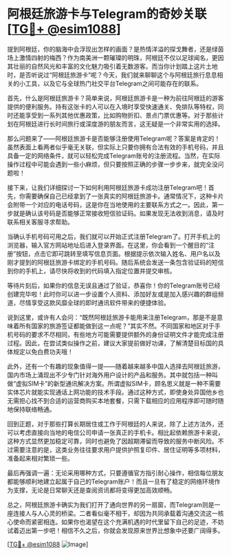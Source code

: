 # 阿根廷旅游卡与Telegram的奇妙关联 [[TG💪+ @esim1088](https://t.me/s/esim1088)]

提到阿根廷，你的脑海中会浮现出怎样的画面？是热情洋溢的探戈舞者，还是绿茵场上激情四射的梅西？作为南美洲一颗璀璨的明珠，阿根廷不仅以足球闻名，更因其壮丽的自然风光和丰富的文化魅力吸引着无数游客。而当你计划踏上这片土地时，是否听说过“阿根廷旅游卡”呢？今天，我们就来聊聊这个与阿根廷旅行息息相关的小工具，以及它与全球热门社交平台Telegram之间可能存在的联系。

首先，什么是阿根廷旅游卡？简单来说，阿根廷旅游卡是一种为前往阿根廷的游客提供的便利服务。持有这张卡的人可以在入境时享受快速通关、免排队等特权，同时还能享受到一系列其他优惠政策，比如购物折扣、景点门票优惠等。对于那些计划在阿根廷进行长时间旅行或深度游的朋友而言，这无疑是一个非常实用的选择。

那么问题来了——阿根廷旅游卡是否能够注册使用Telegram呢？答案是肯定的！虽然表面上看两者似乎毫无关联，但实际上只要你拥有合法有效的手机号码，并且具备一定的网络条件，就可以轻松完成Telegram账号的注册流程。当然，在实际操作过程中可能会遇到一些小麻烦，但只要按照正确的步骤一步步来，就完全没问题啦！

接下来，让我们详细探讨一下如何利用阿根廷旅游卡成功注册Telegram吧！首先，你需要确保自己已经拿到了一张真实的阿根廷旅游卡。通常情况下，这种卡片会附带一个对应的电话号码，这是你在当地使用的主要联系方式之一。因此，第一步就是确认该号码是否能够正常接收短信验证码。如果发现无法收到消息，请及时联系相关客服寻求帮助。

当确认手机号码可用之后，我们就可以开始正式注册Telegram了。打开手机上的浏览器，输入官方网站地址后进入登录界面。在这里，你会看到一个醒目的“注册”按钮，点击它即可跳转至填写信息页面。根据提示依次输入姓名、用户名以及刚才提到的阿根廷旅游卡绑定的手机号码。随后系统会发送一条包含验证码的短信到你的手机上，请尽快将收到的代码填入指定位置并提交审核。

等待片刻后，如果你的信息无误且通过了验证，恭喜你！你的Telegram账号已经创建完毕啦！此时你可以进一步设置个人资料、添加好友或是加入感兴趣的群组频道，尽情享受这款风靡全球的即时通讯软件带来的便捷体验。

说到这里，或许有人会问：“既然阿根廷旅游卡能用来注册Telegram，那是不是意味着所有国家的旅游签证都能做到这一点呢？”其实不然。不同国家和地区对于手机号码的要求不尽相同，有些地方可能需要提供额外的身份证明文件才能完成注册过程。因此，在尝试类似操作之前，建议大家提前做好功课，了解清楚目标国的具体规定以免白费功夫哦！

此外，还有一个有趣的现象值得一提——随着越来越多中国人选择去阿根廷旅游，国内市场上涌现出不少专门针对海外用户设计的产品和服务。其中就包括一种叫做“虚拟SIM卡”的新型通讯解决方案。所谓虚拟SIM卡，顾名思义就是一种不需要实体芯片就能实现通话上网功能的技术手段。通过这种方式，即使身处异国他乡也无需担心找不到合适的运营商购买本地套餐，只需下载相应的应用程序即可随时随地保持联络畅通。

回到正题，对于那些打算长期居住或工作于阿根廷的人来说，除了上述方法外，还可以考虑直接向当地的电信公司申请一张真正的手机卡。相比起依赖旅游卡来说，这种方式显然更加稳定可靠，同时也避免了因超期滞留而导致的服务中断风险。不过需要注意的是，这类业务往往要求用户提供护照复印件、居住证明等多项材料，准备起来相对繁琐一些。

最后再强调一遍：无论采用哪种方式，只要遵循官方指引耐心操作，相信每位朋友都能够顺利地建立起属于自己的Telegram账户！而且一旦有了稳定的网络环境作为支撑，无论是日常聊天还是查阅资讯都将变得更加高效顺畅。

总之，阿根廷旅游卡确实为我们打开了通向世界的另一扇窗，而Telegram则是一座连接人与人心灵的桥梁。二者看似毫不相干，却因为共同承载着沟通交流这一核心使命而紧密相连。如果你也渴望在这个充满机遇的时代里留下自己的足迹，不妨试着迈出第一步吧！相信不久之后，你就会发现原来世界比想象中还要广阔得多。

[[TG💪+ @esim1088](https://t.me/s/esim1088) ![Image](https://i.postimg.cc/4NQfJmqS/Snipaste-2025-05-13-00-14-12.png)]